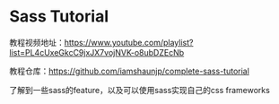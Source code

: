 # Sass Tutorial

教程视频地址：https://www.youtube.com/playlist?list=PL4cUxeGkcC9jxJX7vojNVK-o8ubDZEcNb

教程仓库：https://github.com/iamshaunjp/complete-sass-tutorial

了解到一些sass的feature，以及可以使用sass实现自己的css frameworks